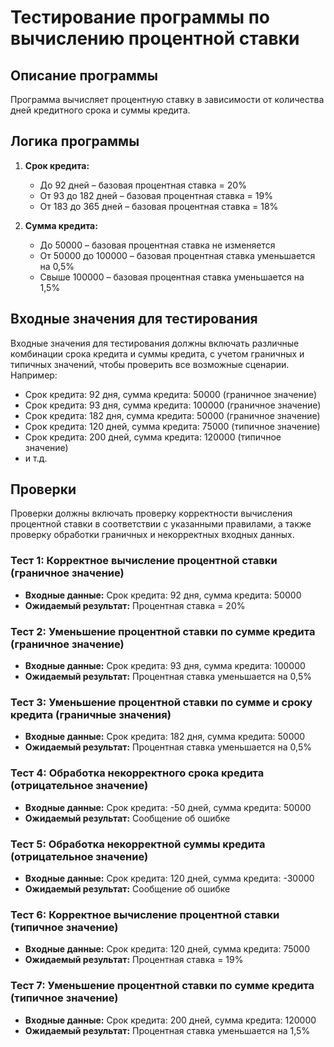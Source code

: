 # Тестирование программы по вычислению процентной ставки

## Описание программы

Программа вычисляет процентную ставку в зависимости от количества дней кредитного срока и суммы кредита.

## Логика программы

1. **Срок кредита:**
   - До 92 дней – базовая процентная ставка = 20%
   - От 93 до 182 дней – базовая процентная ставка = 19%
   - От 183 до 365 дней – базовая процентная ставка = 18%

2. **Сумма кредита:**
   - До 50000 – базовая процентная ставка не изменяется
   - От 50000 до 100000 – базовая процентная ставка уменьшается на 0,5%
   - Свыше 100000 – базовая процентная ставка уменьшается на 1,5%

## Входные значения для тестирования

Входные значения для тестирования должны включать различные комбинации срока кредита и суммы кредита, с учетом граничных и типичных значений, чтобы проверить все возможные сценарии. Например:

- Срок кредита: 92 дня, сумма кредита: 50000 (граничное значение)
- Срок кредита: 93 дня, сумма кредита: 100000 (граничное значение)
- Срок кредита: 182 дня, сумма кредита: 50000 (граничное значение)
- Срок кредита: 120 дней, сумма кредита: 75000 (типичное значение)
- Срок кредита: 200 дней, сумма кредита: 120000 (типичное значение)
- и т.д.

## Проверки

Проверки должны включать проверку корректности вычисления процентной ставки в соответствии с указанными правилами, а также проверку обработки граничных и некорректных входных данных.

### Тест 1: Корректное вычисление процентной ставки (граничное значение)

- **Входные данные:** Срок кредита: 92 дня, сумма кредита: 50000
- **Ожидаемый результат:** Процентная ставка = 20%

### Тест 2: Уменьшение процентной ставки по сумме кредита (граничное значение)

- **Входные данные:** Срок кредита: 93 дня, сумма кредита: 100000
- **Ожидаемый результат:** Процентная ставка уменьшается на 0,5%

### Тест 3: Уменьшение процентной ставки по сумме и сроку кредита (граничные значения)

- **Входные данные:** Срок кредита: 182 дня, сумма кредита: 50000
- **Ожидаемый результат:** Процентная ставка уменьшается на 0,5%

### Тест 4: Обработка некорректного срока кредита (отрицательное значение)

- **Входные данные:** Срок кредита: -50 дней, сумма кредита: 50000
- **Ожидаемый результат:** Сообщение об ошибке

### Тест 5: Обработка некорректной суммы кредита (отрицательное значение)

- **Входные данные:** Срок кредита: 120 дней, сумма кредита: -30000
- **Ожидаемый результат:** Сообщение об ошибке

### Тест 6: Корректное вычисление процентной ставки (типичное значение)

- **Входные данные:** Срок кредита: 120 дней, сумма кредита: 75000
- **Ожидаемый результат:** Процентная ставка = 19%

### Тест 7: Уменьшение процентной ставки по сумме кредита (типичное значение)

- **Входные данные:** Срок кредита: 200 дней, сумма кредита: 120000
- **Ожидаемый результат:** Процентная ставка уменьшается на 1,5%

